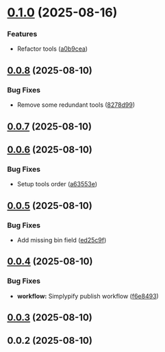 

# [0.1.0](https://github.com/simplypixi/bugbug-mcp-server/compare/v0.0.8...v0.1.0) (2025-08-16)


### Features

* Refactor tools ([a0b9cea](https://github.com/simplypixi/bugbug-mcp-server/commit/a0b9cea144791103274c1e204662ce37889e2e8f))

## [0.0.8](https://github.com/simplypixi/bugbug-mcp-server/compare/v0.0.7...v0.0.8) (2025-08-10)


### Bug Fixes

* Remove some redundant tools ([8278d99](https://github.com/simplypixi/bugbug-mcp-server/commit/8278d99e94189f46eabb7f3ecd2d244baf86119c))

## [0.0.7](https://github.com/simplypixi/bugbug-mcp-server/compare/v0.0.6...v0.0.7) (2025-08-10)

## [0.0.6](https://github.com/simplypixi/bugbug-mcp-server/compare/v0.0.5...v0.0.6) (2025-08-10)


### Bug Fixes

* Setup tools order ([a63553e](https://github.com/simplypixi/bugbug-mcp-server/commit/a63553e65101c5dd6a8d468e971a4705821a7909))

## [0.0.5](https://github.com/simplypixi/bugbug-mcp-server/compare/v0.0.4...v0.0.5) (2025-08-10)


### Bug Fixes

* Add missing bin field ([ed25c9f](https://github.com/simplypixi/bugbug-mcp-server/commit/ed25c9f4ab74ca2757cd60d7dfcd8ee0ce2a053c))

## [0.0.4](https://github.com/simplypixi/bugbug-mcp-server/compare/v0.0.3...v0.0.4) (2025-08-10)


### Bug Fixes

* **workflow:** Simplypify publish workflow ([f6e8493](https://github.com/simplypixi/bugbug-mcp-server/commit/f6e8493ff35e65464874a4f14dbcea807790a9a6))

## [0.0.3](https://github.com/simplypixi/bugbug-mcp-server/compare/v0.0.2...v0.0.3) (2025-08-10)

## 0.0.2 (2025-08-10)
